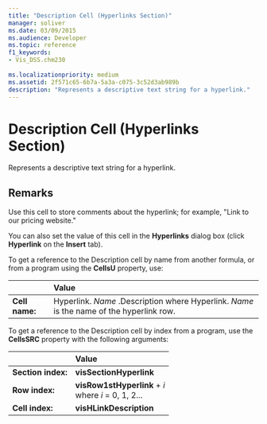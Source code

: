 ```yaml
---
title: "Description Cell (Hyperlinks Section)" 
manager: soliver
ms.date: 03/09/2015
ms.audience: Developer
ms.topic: reference
f1_keywords:
- Vis_DSS.chm230
 
ms.localizationpriority: medium
ms.assetid: 2f571c65-6b7a-5a3a-c075-3c52d3ab989b
description: "Represents a descriptive text string for a hyperlink."
---
```


# Description Cell (Hyperlinks Section)

Represents a descriptive text string for a hyperlink.
  
## Remarks

Use this cell to store comments about the hyperlink; for example, "Link to our pricing website."
  
You can also set the value of this cell in the **Hyperlinks** dialog box (click **Hyperlink** on the **Insert** tab).
  
To get a reference to the Description cell by name from another formula, or from a program using the **CellsU** property, use:
  
||Value |
|:-----|:-----|
| **Cell name:**  <br/> | Hyperlink. *Name* .Description where Hyperlink. *Name* is the name of the hyperlink row.  <br/> |

To get a reference to the Description cell by index from a program, use the **CellsSRC** property with the following arguments:
  
||Value |
|:-----|:-----|
| **Section index:**  <br/> |**visSectionHyperlink** <br/> |
| **Row index:**  <br/> |**visRow1stHyperlink** + *i*           <br/>where *i* = 0, 1, 2... |
| **Cell index:**  <br/> |**visHLinkDescription** <br/> |
